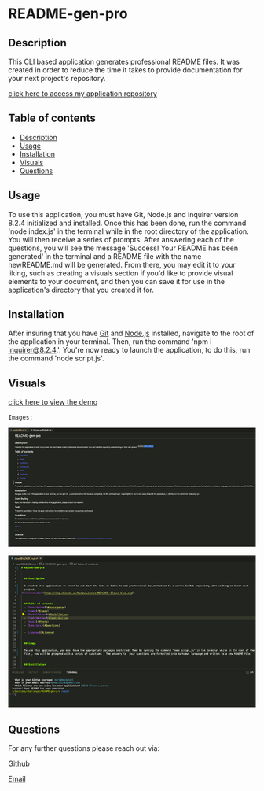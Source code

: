 # README-gen-pro


 ## Description

  This CLI based application generates professional README files. It was created in order to reduce the time it takes to provide documentation for your next project's repository.

  [click here to access my application repository](https://github.com/mariahmcdaniel/README-gen-pro)


  ## Table of contents
  - [Description](#Description)
  - [Usage](#Usage)
  - [Installation](#Installation)
  - [Visuals](#visuals)
  - [Questions](#Questions)


  ## Usage

  To use this application, you must have Git, Node.js and inquirer version 8.2.4 initialized and installed. Once this has been done, run the command 'node index.js' in the terminal while in the root directory of the application. You will then receive a series of prompts. After answering each of the questions, you will see the message 'Success! Your README has been generated' in the terminal and a README file with the name newREADME.md will be generated. From there, you may edit it to your liking, such as creating a visuals section if you'd like to provide visual elements to your document, and then you can save it for use in the application's directory that you created it for.


  ## Installation

  After insuring that you have [Git](https://github.com/git-guides/install-git) and [Node.js](https://nodejs.dev/en/learn/how-to-install-nodejs/) installed, navigate to the root of the application in your terminal. Then, run the command 'npm i inquirer@8.2.4.'. You're now ready to launch the application, to do this, run the command 'node script.js'. 

  ## Visuals
  
  [click here to view the demo](https://drive.google.com/file/d/1B5wdOpcjB3rpDGHG3fOET0KcC-uCocAv/view)

    Images:

  ![sample README preview](./assets/images/preview.png)

  ![success message](./assets/images/success.png)

  ## Questions

  For any further questions please reach out via:

  [Github](https://github.com/mariahmcdaniel)

  [Email](mailto:mariahmcdaniel@icloud.com)

  
  